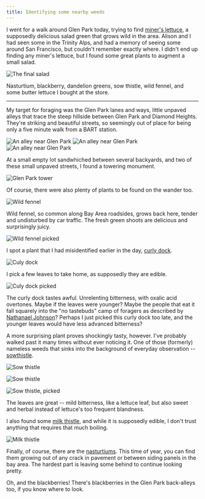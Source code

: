 ```yaml
---
title: Identifying some nearby weeds
---
```


I went for a walk around Glen Park today, trying to find [miner's lettuce](https://en.wikipedia.org/wiki/Claytonia_perfoliata), a supposedly delicious salad green that grows wild in the area. Alison and I had seen some in the Trinity Alps, and had a memory of seeing some around San Francisco, but couldn't remember exactly where. I didn't end up finding any miner's lettuce, but I found some great plants to augment a small salad.

![The final salad]({{site.baseurl}}/images/foraging/salad.jpg)

Nasturtium, blackberry, dandelion greens, sow thistle, wild fennel, and some butter lettuce I bought at the store.

---

My target for foraging was the Glen Park lanes and ways, little unpaved alleys that trace the steep hillside between Glen Park and Diamond Heights. They're striking and beautiful streets, so seemingly out of place for being only a five minute walk from a BART station.

![An alley near Glen Park]({{site.baseurl}}/images/foraging/alley3.jpg)
![An alley near Glen Park]({{site.baseurl}}/images/foraging/alley1.jpg)
![An alley near Glen Park]({{site.baseurl}}/images/foraging/alley2.jpg)

At a small empty lot sandwhiched between several backyards, and two of these small unpaved streets, I found a towering monument.

![Glen Park tower]({{site.baseurl}}/images/foraging/tower.jpg)

Of course, there were also plenty of plants to be found on the wander too.

![Wild fennel]({{site.baseurl}}/images/foraging/wildfennel.jpg)

Wild fennel, so common along Bay Area roadsides, grows back here, tender and undisturbed by car traffic. The fresh green shoots are delicious and surprisingly juicy.

![Wild fennel picked]({{site.baseurl}}/images/foraging/wildfennel2.jpg)

I spot a plant that I had misidentified earlier in the day, [curly dock](https://en.wikipedia.org/wiki/Rumex_crispus).

![Culy dock]({{site.baseurl}}/images/foraging/dock1.jpg)

I pick a few leaves to take home, as supposedly they are edible.

![Culy dock picked]({{site.baseurl}}/images/foraging/dock2.jpg)

The curly dock tastes awful. Unrelenting bitterness, with oxalic acid overtones. Maybe if the leaves were younger? Maybe the people that eat it fall squarely into the "no tastebuds" camp of foragers as described by [Nathanael Johnson](https://www.amazon.com/Unseen-City-Majesty-Discreet-Wilderness/dp/1623363853)? Perhaps I just picked this curly dock too late, and the younger leaves would have less advanced bitterness?

A more surprising plant proves shockingly tasty, however. I've probably walked past it many times without ever noticing it. One of those (formerly) nameless weeds that sinks into the background of everyday observation -- [sowthistle](https://en.wikipedia.org/wiki/Sonchus).

![Sow thistle]({{site.baseurl}}/images/foraging/sowthistle2.JPG)

![Sow thistle]({{site.baseurl}}/images/foraging/sowthistle.JPG)

![Sow thistle, picked]({{site.baseurl}}/images/foraging/sowthistle3.JPG)

The leaves are great -- mild bitterness, like a lettuce leaf, but also sweet and herbal instead of lettuce's too frequent blandness.

I also found some [milk thistle](https://en.wikipedia.org/wiki/Silybum_marianum), and while it is supposedly edible, I don't trust anything that requires that much boiling.

![Milk thistle]({{site.baseurl}}/images/foraging/milkthistle.jpg)

Finally, of course, there are the [nasturtiums](https://en.wikipedia.org/wiki/Tropaeolum). This time of year, you can find them growing out of any crack in pavement or between siding panels in the bay area. The hardest part is leaving some behind to continue looking pretty.

Oh, and the blackberries! There's blackberries in the Glen Park back-alleys too, if you know where to look.